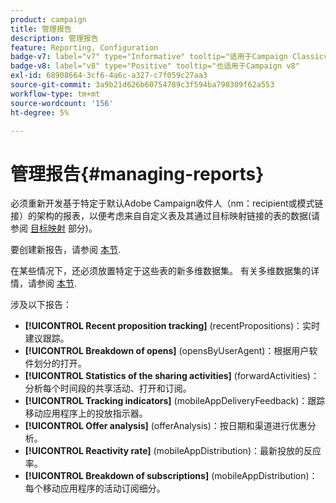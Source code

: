 ```yaml
---
product: campaign
title: 管理报告
description: 管理报告
feature: Reporting, Configuration
badge-v7: label="v7" type="Informative" tooltip="适用于Campaign Classicv7"
badge-v8: label="v8" type="Positive" tooltip="也适用于Campaign v8"
exl-id: 68908664-3cf6-4a6c-a327-c7f059c27aa3
source-git-commit: 3a9b21d626b60754789c3f594ba798309f62a553
workflow-type: tm+mt
source-wordcount: '156'
ht-degree: 5%

---
```


# 管理报告{#managing-reports}



必须重新开发基于特定于默认Adobe Campaign收件人（nm：recipient或模式链接）的架构的报表，以便考虑来自自定义表及其通过目标映射链接的表的数据(请参阅 [目标映射](../../configuration/using/target-mapping.md) 部分)。

要创建新报告，请参阅 [本节](../../reporting/using/about-reports-creation-in-campaign.md).

在某些情况下，还必须放置特定于这些表的新多维数据集。 有关多维数据集的详情，请参阅 [本节](../../reporting/using/ac-cubes.md).

涉及以下报告：

* **[!UICONTROL Recent proposition tracking]** (recentPropositions)：实时建议跟踪。
* **[!UICONTROL Breakdown of opens]** (opensByUserAgent)：根据用户软件划分的打开。
* **[!UICONTROL Statistics of the sharing activities]** (forwardActivities)：分析每个时间段的共享活动、打开和订阅。
* **[!UICONTROL Tracking indicators]** (mobileAppDeliveryFeedback)：跟踪移动应用程序上的投放指示器。
* **[!UICONTROL Offer analysis]** (offerAnalysis)：按日期和渠道进行优惠分析。
* **[!UICONTROL Reactivity rate]** (mobileAppDistribution)：最新投放的反应率。
* **[!UICONTROL Breakdown of subscriptions]** (mobileAppDistribution)：每个移动应用程序的活动订阅细分。
